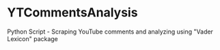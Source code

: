 # YTCommentsAnalysis
Python Script - Scraping YouTube comments and analyzing using "Vader Lexicon" package
